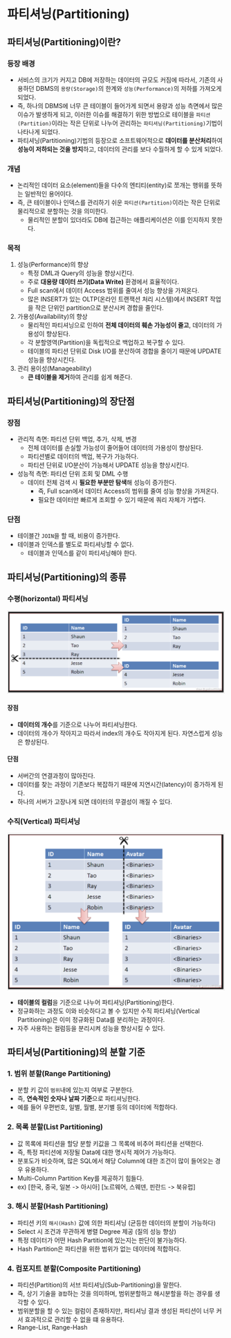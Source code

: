 # 파티셔닝(Partitioning)

## 파티셔닝(Partitioning)이란?

### 등장 배경

- 서비스의 크기가 커지고 DB에 저장하는 데이터의 규모도 커짐에 따라서, 기존의 사용하던 DBMS의 `용량(Storage)`의 한계와 `성능(Performance)`의 저하를 가져오게 되었다.
- 즉, 하나의 DBMS에 너무 큰 테이블이 들어가게 되면서 용량과 성능 측면에서 많은 이슈가 발생하게 되고, 이러한 이슈를 해결하기 위한 방법으로 테이블을 `파티션(Partition)`이라는 작은 단위로 나누어 관리하는 `파티셔닝(Partitioning)`기법이 나타나게 되었다.
- 파티셔닝(Partitioning)기법의 등장으로 소프트웨어적으로 **데이터를 분산처리**하여 **성능이 저하되는 것을 방지**하고, 데이터의 관리를 보다 수월하게 할 수 있게 되었다.

### 개념

- 논리적인 데이터 요소(element)들을 다수의 엔티티(entity)로 쪼개는 행위를 뜻하는 일반적인 용어이다.
- 즉, 큰 테이블이나 인덱스를 관리하기 쉬운 `파티션(Partition)`이라는 작은 단위로 물리적으로 분할하는 것을 의미한다.
	- 물리적인 분할이 있더라도 DB에 접근하는 애플리케이션은 이를 인지하지 못한다.

### 목적

1. 성능(Performance)의 향상
	- 특정 DML과 Query의 성능을 향상시킨다.
	- 주로 **대용량 데이터 쓰기(Data Write)** 환경에서 효율적이다.
	- Full scan에서 데이터 Access 범위를 줄여서 성능 향상을 가져온다.
	- 많은 INSERT가 있는 OLTP(온라인 트랜잭션 처리 시스템)에서 INSERT 작업을 작은 단위인 partition으로 분산시켜 경합을 줄인다.
2. 가용성(Availability)의 향상
	- 물리적인 파티셔닝으로 인하여 **전체 데이터의 훼손 가능성이 줄고**, 데이터의 가용성이 향상된다.
	- 각 분할영역(Partition)을 독립적으로 백업하고 복구할 수 있다.
	- 테이블의 파티션 단위로 Disk I/O를 분산하여 경합을 줄이기 때문에 UPDATE 성능을 향상시킨다.
3. 관리 용이성(Manageability)
	- **큰 테이블을 제거**하여 관리를 쉽게 해준다.

## 파티셔닝(Partitioning)의 장단점

### 장점

- 관리적 측면: 파티션 단위 백업, 추가, 삭제, 변경
	- 전체 데이터를 손실할 가능성이 줄어들어 데이터의 가용성이 향상된다.
	- 파티션별로 데이터의 백업, 복구가 가능하다.
	- 파티션 단위로 I/O분산이 가능해서 UPDATE 성능을 향상시킨다.
- 성능적 측면: 파티션 단위 조회 및 DML 수행
	- 데이터 전체 검색 시 **필요한 부분만 탐색**해 성능이 증가한다.
		- 즉, Full scan에서 데이터 Access의 범위를 줄여 성능 향상을 가져온다.
		- 필요한 데이터만 빠르게 조회할 수 있기 때문에 쿼리 자체가 가볍다.

### 단점

- 테이블간 `JOIN`을 할 때, 비용이 증가한다.
- 테이블과 인덱스를 별도로 파티셔닝할 수 없다.
	- 테이블과 인덱스를 같이 파티셔닝해야 한다.

## 파티셔닝(Partitioning)의 종류

### 수평(horizontal) 파티셔닝

![horizontal_partitioning](./images/horizontal_partitioning.png)

#### 장점

- **데이터의 개수**를 기준으로 나누어 파티셔닝한다.
- 데이터의 개수가 작아지고 따라서 index의 개수도 작아지게 된다. 자연스럽게 성능은 향상된다.

#### 단점

- 서버간의 연결과정이 많아진다.
- 데이터를 찾는 과정이 기존보다 복잡하기 때문에 지연시간(latency)이 증가하게 된다.
- 하나의 서버가 고장나게 되면 데이터의 무결성이 깨질 수 있다.

### 수직(Vertical) 파티셔닝

![vertical_partitioning](./images/vertical_partitioning.png)

- **테이블의 컬럼**을 기준으로 나누어 파티셔닝(Partitioning)한다.
- 정규화하는 과정도 이와 비슷하다고 볼 수 있지만 수직 파티셔닝(Vertical Partitioning)은 이미 정규화된 Data를 분리하는 과정이다.
- 자주 사용하는 컬럼등을 분리시켜 성능을 향상시킬 수 있다.

## 파티셔닝(Partitioning)의 분할 기준

### 1. 범위 분할(Range Partitioning)

- 분할 키 값이 `범위`내에 있는지 여부로 구분한다.
- 즉, **연속적인 숫자나 날짜 기준**으로 파티셔닝한다.
- 예를 들어 우편번호, 일별, 월별, 분기별 등의 데이터에 적합하다.

### 2. 목록 분할(List Partitioning)

- 값 목록에 파티션을 할당 분할 키값을 그 목록에 비추어 파티션을 선택한다.
- 즉, 특정 파티션에 저장될 Data에 대한 명시적 제어가 가능하다.
- 분포도가 비슷하며, 많은 SQL에서 해당 Column에 대한 조건이 많이 들어오는 경우 유용하다.
- Multi-Column Partition Key를 제공하기 힘들다.
- ex) [한국, 중국, 일본 -> 아시아] [노르웨어, 스웨덴, 핀란드 -> 북유럽]

### 3. 해시 분할(Hash Partitioning)

- 파티션 키의 `해시(Hash)` 값에 의한 파티셔닝 (균등한 데이터의 분할이 가능하다)
- Select 시 조건과 무관하게 병렬 Degree 제공 (질의 성능 향상)
- 특정 데이터가 어떤 Hash Partition에 있는지는 판단이 불가능하다.
-  Hash Partition은 파티션을 위한 범위가 없는 데이터에 적합하다.

### 4. 컴포지트 분할(Composite Partitioning)

- 파티션(Partition)의 서브 파티셔닝(Sub-Partitioning)을 말한다.
- 즉, 상기 기술을 `결합`하는 것을 의미하며, 범위분할하고 해시분할을 하는 경우를 생각할 수 있다.
- 범위분할을 할 수 있는 컬럼이 존재하지만, 파티셔닝 결과 생성된 파티션이 너무 커서 효과적으로 관리할 수 없을 떄 유용하다.
- Range-List, Range-Hash

